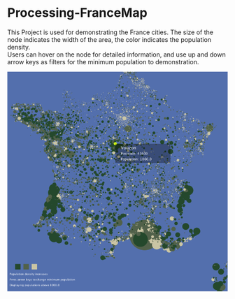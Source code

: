 # Processing-FranceMap
This Project is used for demonstrating the France cities. The size of the node indicates the width of the area, the color indicates the population density. 
<br/>Users can hover on the node for detailed information, and use up and down arrow keys as filters for the minimum population to demonstration.

![alt tag](https://raw.githubusercontent.com/AlbertWhite/Processing-FranceMap/master/screenshot.png)
